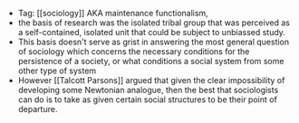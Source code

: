 - Tag: [[sociology]]
AKA maintenance functionalism, 
- the basis of research was the isolated tribal group that was perceived as a self-contained, isolated unit that could be subject to unbiassed study.
- This basis doesn't serve as grist in answering the most general question of sociology which concerns the necessary conditions for the persistence of a society, or what conditions a social system from some other type of system 
- However [[Talcott Parsons]] argued that given the clear impossibility of developing some Newtonian analogue, then the best that sociologists can do is to take as given certain social structures to be their point of departure. 